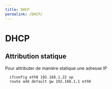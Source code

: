 ```yaml
---
title: DHCP
permalink: /DHCP/
---
```


# DHCP

Attribution statique
--------------------
Pour attributer de manière statique une adresse IP
```text
  ifconfig eth0 192.168.1.22 up
  route add default gw 192.168.1.1 eth0
```
